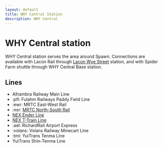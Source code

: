 ```yaml
---
layout: default
title: WHY Central Station
description: WHY Central
---
```


# WHY Central station

WHY Central station serves the area around Spawn. Connections are available with
Lacon Rail through [Lacon Wye Street](/rail-stations/lcn-wye-street) station, and
with Spider Farm shuttle through WHY Central Base station.

## Lines

- Alhambra Railway Main Line
- :pfl: Fulahm Railways Paddy Field Line
- :ewr: MRTC East-West Rail
- :nsr: [MRTC North-South Rail](/rail-lines/mrtc-north-south-rail-line)
- [NEX Ender Line](/rail-lines/nex-ender-line)
- [NEX T-Train Line](/rail-lines/nex-t-train-line)
- :ael: RichardRail Airport Express
- :volans: Volans Railway Minecart Line
- :tml: YuiTrans Tenma Line
- YuiTrans Shin-Tenma Line
